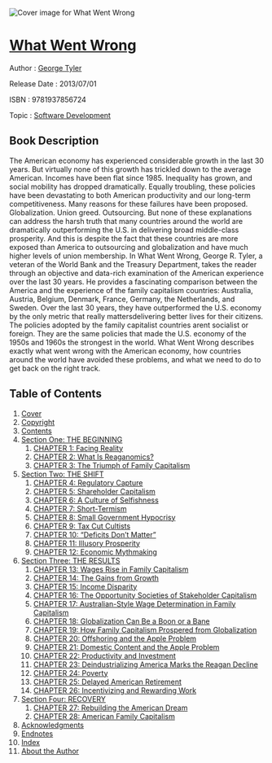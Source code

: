 ![Cover image for What Went Wrong](https://imgdetail.ebookreading.net/cover/cover/software_development/EB9781937856724.jpg)

[What Went Wrong](https://ebookreading.net/view/book/What+Went+Wrong-EB9781937856724_1.html "What Went Wrong")
====================================================================================================================

Author : [George Tyler](https://ebookreading.net/search/author/George+Tyler)

Release Date : 2013/07/01

ISBN : 9781937856724

Topic : [Software Development](https://ebookreading.net/search/category/software-development)

Book Description
-----------------

The American economy has experienced considerable growth in the last 30 years. But virtually none of this growth has trickled down to the average American. Incomes have been flat since 1985. Inequality has grown, and social mobility has dropped dramatically. Equally troubling, these policies have been devastating to both American productivity and our long-term competitiveness.
Many reasons for these failures have been proposed. Globalization. Union greed. Outsourcing.
But none of these explanations can address the harsh truth that many countries around the world are dramatically outperforming the U.S. in delivering broad middle-class prosperity. And this is despite the fact that these countries are more exposed than America to outsourcing and globalization and have much higher levels of union membership.
In What Went Wrong, George R. Tyler, a veteran of the World Bank and the Treasury Department, takes the reader through an objective and data-rich examination of the American experience over the last 30 years. He provides a fascinating comparison between the America and the experience of the family capitalism countries: Australia, Austria, Belgium, Denmark, France, Germany, the Netherlands, and Sweden.
Over the last 30 years, they have outperformed the U.S. economy by the only metric that really mattersdelivering better lives for their citizens. The policies adopted by the family capitalist countries arent socialist or foreign. They are the same policies that made the U.S. economy of the 1950s and 1960s the strongest in the world.
What Went Wrong describes exactly what went wrong with the American economy, how countries around the world have avoided these problems, and what we need to do to get back on the right track.
              
Table of Contents
-----------------

1. [Cover](https://ebookreading.net/view/book/What+Went+Wrong-EB9781937856724_1.html)
1. [Copyright](https://ebookreading.net/view/book/What+Went+Wrong-EB9781937856724_5.html)
1. [Contents](https://ebookreading.net/view/book/What+Went+Wrong-EB9781937856724_7.html)
1. [Section One: THE BEGINNING](https://ebookreading.net/view/book/What+Went+Wrong-EB9781937856724_8.html)
    1. [CHAPTER 1: Facing Reality](https://ebookreading.net/view/book/What+Went+Wrong-EB9781937856724_9.html)
    1. [CHAPTER 2: What Is Reaganomics?](https://ebookreading.net/view/book/What+Went+Wrong-EB9781937856724_10.html)
    1. [CHAPTER 3: The Triumph of Family Capitalism](https://ebookreading.net/view/book/What+Went+Wrong-EB9781937856724_11.html)
1. [Section Two: THE SHIFT](https://ebookreading.net/view/book/What+Went+Wrong-EB9781937856724_12.html)
    1. [CHAPTER 4: Regulatory Capture](https://ebookreading.net/view/book/What+Went+Wrong-EB9781937856724_13.html)
    1. [CHAPTER 5: Shareholder Capitalism](https://ebookreading.net/view/book/What+Went+Wrong-EB9781937856724_14.html)
    1. [CHAPTER 6: A Culture of Selfishness](https://ebookreading.net/view/book/What+Went+Wrong-EB9781937856724_15.html)
    1. [CHAPTER 7: Short-Termism](https://ebookreading.net/view/book/What+Went+Wrong-EB9781937856724_16.html)
    1. [CHAPTER 8: Small Government Hypocrisy](https://ebookreading.net/view/book/What+Went+Wrong-EB9781937856724_17.html)
    1. [CHAPTER 9: Tax Cut Cultists](https://ebookreading.net/view/book/What+Went+Wrong-EB9781937856724_18.html)
    1. [CHAPTER 10: “Deficits Don’t Matter”](https://ebookreading.net/view/book/What+Went+Wrong-EB9781937856724_19.html)
    1. [CHAPTER 11: Illusory Prosperity](https://ebookreading.net/view/book/What+Went+Wrong-EB9781937856724_20.html)
    1. [CHAPTER 12: Economic Mythmaking](https://ebookreading.net/view/book/What+Went+Wrong-EB9781937856724_21.html)
1. [Section Three: THE RESULTS](https://ebookreading.net/view/book/What+Went+Wrong-EB9781937856724_22.html)
    1. [CHAPTER 13: Wages Rise in Family Capitalism](https://ebookreading.net/view/book/What+Went+Wrong-EB9781937856724_23.html)
    1. [CHAPTER 14: The Gains from Growth](https://ebookreading.net/view/book/What+Went+Wrong-EB9781937856724_24.html)
    1. [CHAPTER 15: Income Disparity](https://ebookreading.net/view/book/What+Went+Wrong-EB9781937856724_25.html)
    1. [CHAPTER 16: The Opportunity Societies of Stakeholder Capitalism](https://ebookreading.net/view/book/What+Went+Wrong-EB9781937856724_26.html)
    1. [CHAPTER 17: Australian-Style Wage Determination in Family Capitalism](https://ebookreading.net/view/book/What+Went+Wrong-EB9781937856724_27.html)
    1. [CHAPTER 18: Globalization Can Be a Boon or a Bane](https://ebookreading.net/view/book/What+Went+Wrong-EB9781937856724_28.html)
    1. [CHAPTER 19: How Family Capitalism Prospered from Globalization](https://ebookreading.net/view/book/What+Went+Wrong-EB9781937856724_29.html)
    1. [CHAPTER 20: Offshoring and the Apple Problem](https://ebookreading.net/view/book/What+Went+Wrong-EB9781937856724_30.html)
    1. [CHAPTER 21: Domestic Content and the Apple Problem](https://ebookreading.net/view/book/What+Went+Wrong-EB9781937856724_31.html)
    1. [CHAPTER 22: Productivity and Investment](https://ebookreading.net/view/book/What+Went+Wrong-EB9781937856724_32.html)
    1. [CHAPTER 23: Deindustrializing America Marks the Reagan Decline](https://ebookreading.net/view/book/What+Went+Wrong-EB9781937856724_33.html)
    1. [CHAPTER 24: Poverty](https://ebookreading.net/view/book/What+Went+Wrong-EB9781937856724_34.html)
    1. [CHAPTER 25: Delayed American Retirement](https://ebookreading.net/view/book/What+Went+Wrong-EB9781937856724_35.html)
    1. [CHAPTER 26: Incentivizing and Rewarding Work](https://ebookreading.net/view/book/What+Went+Wrong-EB9781937856724_36.html)
1. [Section Four: RECOVERY](https://ebookreading.net/view/book/What+Went+Wrong-EB9781937856724_37.html)
    1. [CHAPTER 27: Rebuilding the American Dream](https://ebookreading.net/view/book/What+Went+Wrong-EB9781937856724_38.html)
    1. [CHAPTER 28: American Family Capitalism](https://ebookreading.net/view/book/What+Went+Wrong-EB9781937856724_39.html)
1. [Acknowledgments](https://ebookreading.net/view/book/What+Went+Wrong-EB9781937856724_40.html)
1. [Endnotes](https://ebookreading.net/view/book/What+Went+Wrong-EB9781937856724_41.html)
1. [Index](https://ebookreading.net/view/book/What+Went+Wrong-EB9781937856724_44.html)
1. [About the Author](https://ebookreading.net/view/book/What+Went+Wrong-EB9781937856724_45.html)
